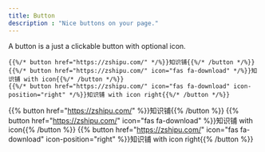 ```yaml
---
title: Button
description : "Nice buttons on your page."
---
```


A button is a just a clickable button with optional icon.

```
{{%/* button href="https://zshipu.com/" */%}}知识铺{{%/* /button */%}}
{{%/* button href="https://zshipu.com/" icon="fas fa-download" */%}}知识铺 with icon{{%/* /button */%}}
{{%/* button href="https://zshipu.com/" icon="fas fa-download" icon-position="right" */%}}知识铺 with icon right{{%/* /button */%}}
```

{{% button href="https://zshipu.com/" %}}知识铺{{% /button %}}
{{% button href="https://zshipu.com/" icon="fas fa-download" %}}知识铺 with icon{{% /button %}}
{{% button href="https://zshipu.com/" icon="fas fa-download" icon-position="right" %}}知识铺 with icon right{{% /button %}}
